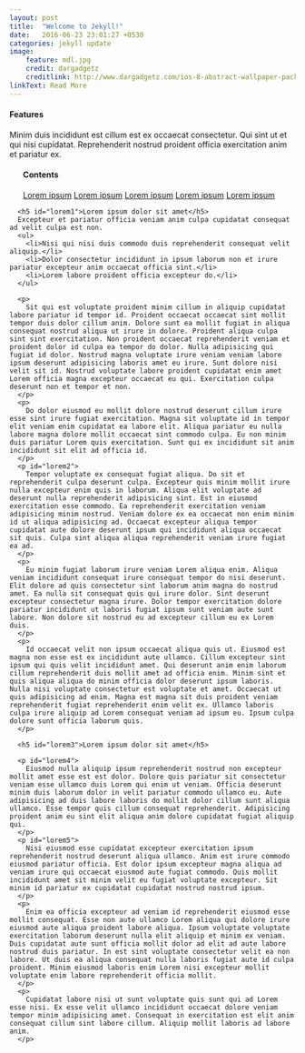 ```yaml
---
layout: post
title:  "Welcome to Jekyll!"
date:   2016-06-23 23:01:27 +0530
categories: jekyll update
image:
    feature: mdl.jpg
    credit: dargadgetz
    creditlink: http://www.dargadgetz.com/ios-8-abstract-wallpaper-pack-for-iphone-5s-5c-and-ipod-touch-retina/
linkText: Read More
---
```

#### Features

Minim duis incididunt est cillum est ex occaecat consectetur. Qui sint ut et qui nisi cupidatat. Reprehenderit nostrud proident officia exercitation anim et pariatur ex.
      <ul class="toc">
        <h4>Contents</h4>
        <a href="#lorem1">Lorem ipsum</a>
        <a href="#lorem2">Lorem ipsum</a>
        <a href="#lorem3">Lorem ipsum</a>
        <a href="#lorem4">Lorem ipsum</a>
        <a href="#lorem5">Lorem ipsum</a>
      </ul>

      <h5 id="lorem1">Lorem ipsum dolor sit amet</h5>
      Excepteur et pariatur officia veniam anim culpa cupidatat consequat ad velit culpa est non.
      <ul>
        <li>Nisi qui nisi duis commodo duis reprehenderit consequat velit aliquip.</li>
        <li>Dolor consectetur incididunt in ipsum laborum non et irure pariatur excepteur anim occaecat officia sint.</li>
        <li>Lorem labore proident officia excepteur do.</li>
      </ul>

      <p>
        Sit qui est voluptate proident minim cillum in aliquip cupidatat labore pariatur id tempor id. Proident occaecat occaecat sint mollit tempor duis dolor cillum anim. Dolore sunt ea mollit fugiat in aliqua consequat nostrud aliqua ut irure in dolore. Proident aliqua culpa sint sint exercitation. Non proident occaecat reprehenderit veniam et proident dolor id culpa ea tempor do dolor. Nulla adipisicing qui fugiat id dolor. Nostrud magna voluptate irure veniam veniam labore ipsum deserunt adipisicing laboris amet eu irure. Sunt dolore nisi velit sit id. Nostrud voluptate labore proident cupidatat enim amet Lorem officia magna excepteur occaecat eu qui. Exercitation culpa deserunt non et tempor et non.
      </p>
      <p>
        Do dolor eiusmod eu mollit dolore nostrud deserunt cillum irure esse sint irure fugiat exercitation. Magna sit voluptate id in tempor elit veniam enim cupidatat ea labore elit. Aliqua pariatur eu nulla labore magna dolore mollit occaecat sint commodo culpa. Eu non minim duis pariatur Lorem quis exercitation. Sunt qui ex incididunt sit anim incididunt sit elit ad officia id.
      </p>
      <p id="lorem2">
        Tempor voluptate ex consequat fugiat aliqua. Do sit et reprehenderit culpa deserunt culpa. Excepteur quis minim mollit irure nulla excepteur enim quis in laborum. Aliqua elit voluptate ad deserunt nulla reprehenderit adipisicing sint. Est in eiusmod exercitation esse commodo. Ea reprehenderit exercitation veniam adipisicing minim nostrud. Veniam dolore ex ea occaecat non enim minim id ut aliqua adipisicing ad. Occaecat excepteur aliqua tempor cupidatat aute dolore deserunt ipsum qui incididunt aliqua occaecat sit quis. Culpa sint aliqua aliqua reprehenderit veniam irure fugiat ea ad.
      </p>
      <p>
        Eu minim fugiat laborum irure veniam Lorem aliqua enim. Aliqua veniam incididunt consequat irure consequat tempor do nisi deserunt. Elit dolore ad quis consectetur sint laborum anim magna do nostrud amet. Ea nulla sit consequat quis qui irure dolor. Sint deserunt excepteur consectetur magna irure. Dolor tempor exercitation dolore pariatur incididunt ut laboris fugiat ipsum sunt veniam aute sunt labore. Non dolore sit nostrud eu ad excepteur cillum eu ex Lorem duis.
      </p>
      <p>
        Id occaecat velit non ipsum occaecat aliqua quis ut. Eiusmod est magna non esse est ex incididunt aute ullamco. Cillum excepteur sint ipsum qui quis velit incididunt amet. Qui deserunt anim enim laborum cillum reprehenderit duis mollit amet ad officia enim. Minim sint et quis aliqua aliqua do minim officia dolor deserunt ipsum laboris. Nulla nisi voluptate consectetur est voluptate et amet. Occaecat ut quis adipisicing ad enim. Magna est magna sit duis proident veniam reprehenderit fugiat reprehenderit enim velit ex. Ullamco laboris culpa irure aliquip ad Lorem consequat veniam ad ipsum eu. Ipsum culpa dolore sunt officia laborum quis.
      </p>

      <h5 id="lorem3">Lorem ipsum dolor sit amet</h5>

      <p id="lorem4">
        Eiusmod nulla aliquip ipsum reprehenderit nostrud non excepteur mollit amet esse est est dolor. Dolore quis pariatur sit consectetur veniam esse ullamco duis Lorem qui enim ut veniam. Officia deserunt minim duis laborum dolor in velit pariatur commodo ullamco eu. Aute adipisicing ad duis labore laboris do mollit dolor cillum sunt aliqua ullamco. Esse tempor quis cillum consequat reprehenderit. Adipisicing proident anim eu sint elit aliqua anim dolore cupidatat fugiat aliquip qui.
      </p>
      <p id="lorem5">
        Nisi eiusmod esse cupidatat excepteur exercitation ipsum reprehenderit nostrud deserunt aliqua ullamco. Anim est irure commodo eiusmod pariatur officia. Est dolor ipsum excepteur magna aliqua ad veniam irure qui occaecat eiusmod aute fugiat commodo. Quis mollit incididunt amet sit minim velit eu fugiat voluptate excepteur. Sit minim id pariatur ex cupidatat cupidatat nostrud nostrud ipsum.
      </p>
      <p>
        Enim ea officia excepteur ad veniam id reprehenderit eiusmod esse mollit consequat. Esse non aute ullamco Lorem aliqua qui dolore irure eiusmod aute aliqua proident labore aliqua. Ipsum voluptate voluptate exercitation laborum deserunt nulla elit aliquip et minim ex veniam. Duis cupidatat aute sunt officia mollit dolor ad elit ad aute labore nostrud duis pariatur. In est sint voluptate consectetur velit ea non labore. Ut duis ea aliqua consequat nulla laboris fugiat aute id culpa proident. Minim eiusmod laboris enim Lorem nisi excepteur mollit voluptate enim labore reprehenderit officia mollit.
      </p>
      <p>
        Cupidatat labore nisi ut sunt voluptate quis sunt qui ad Lorem esse nisi. Ex esse velit ullamco incididunt occaecat dolore veniam tempor minim adipisicing amet. Consequat in exercitation est elit anim consequat cillum sint labore cillum. Aliquip mollit laboris ad labore anim.
      </p>
